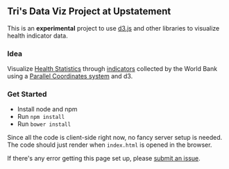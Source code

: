 ## Tri's Data Viz Project at Upstatement
This is an **experimental** project to use [d3.js](http://d3js.org/) and other libraries to visualize health indicator data.

### Idea
Visualize [Health Statistics](http://data.worldbank.org/topic/health) through [indicators](http://databank.worldbank.org/data/views/reports/tableview.aspx) collected by the World Bank using a [Parallel Coordinates system](https://github.com/syntagmatic/parallel-coordinates) and d3.

### Get Started
- Install node and npm
- Run `npm install`
- Run `bower install`

Since all the code is client-side right now, no fancy server setup is needed. The code should just render when `index.html` is opened in the browser.

If there's any error getting this page set up, please [submit an issue](https://github.com/tnguyen14/unagi/issues).